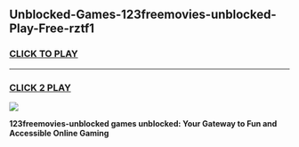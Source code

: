 
## Unblocked-Games-123freemovies-unblocked-Play-Free-rztf1
<h3>
<a href="https://premium76.site?title=123freemovies-unblocked&ref=21A">CLICK TO PLAY</a></h3>
<hr>

<h3>
<a href="https://premium76.site?title=123freemovies-unblocked&ref=21A">CLICK 2 PLAY</a>
  
</h3>

<a href="https://premium76.site?title=123freemovies-unblocked&ref=21A"><img src="https://clearcache.store/games.png"></a>


**123freemovies-unblocked games unblocked: Your Gateway to Fun and Accessible Online Gaming**
